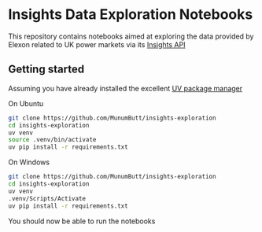 # Insights Data Exploration Notebooks

This repository contains notebooks aimed at exploring the data provided by Elexon related to UK power markets via its [Insights API](https://bmrs.elexon.co.uk/api-documentation)

## Getting started

Assuming you have already installed the excellent [UV package manager](https://docs.astral.sh/uv/getting-started/installation/)

On Ubuntu

```bash
git clone https://github.com/MunumButt/insights-exploration
cd insights-exploration
uv venv
source .venv/bin/activate
uv pip install -r requirements.txt
```

On Windows

```bash
git clone https://github.com/MunumButt/insights-exploration
cd insights-exploration
uv venv
.venv/Scripts/Activate
uv pip install -r requirements.txt
```

You should now be able to run the notebooks